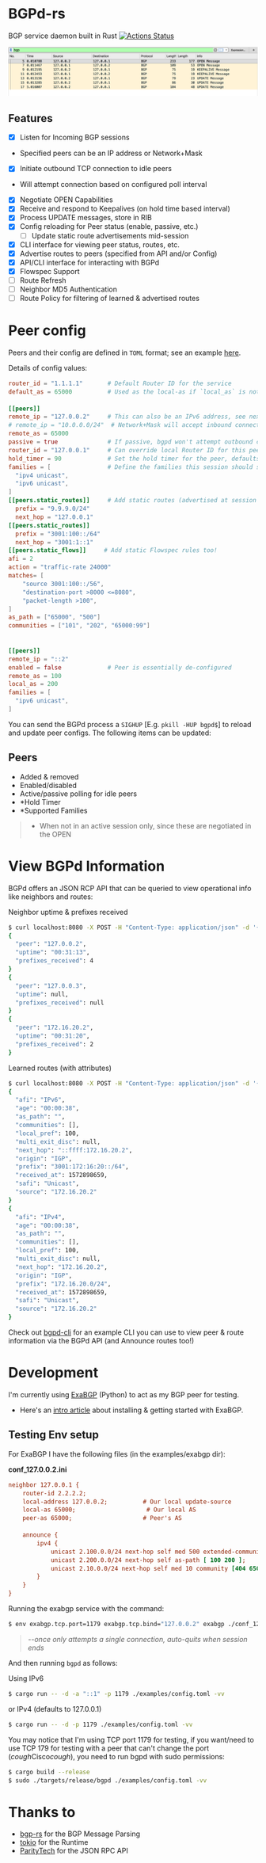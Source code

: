# BGPd-rs

BGP service daemon built in Rust
[![Actions Status](https://github.com/thepacketgeek/bgpd-rs/workflows/cargo/badge.svg)](https://github.com/thepacketgeek/bgpd-rs/actions)

![PCAP](examples/pcap.png)


## Features
- [x] Listen for Incoming BGP sessions 
- Specified peers can be an IP address or Network+Mask
- [x] Initiate outbound TCP connection to idle peers
- Will attempt connection based on configured poll interval
- [x] Negotiate OPEN Capabilities
- [x] Receive and respond to Keepalives (on hold time based interval)
- [x] Process UPDATE messages, store in RIB
- [x] Config reloading for Peer status (enable, passive, etc.)
  - [ ] Update static route advertisements mid-session
- [x] CLI interface for viewing peer status, routes, etc.
- [x] Advertise routes to peers (specified from API and/or Config) 
- [x] API/CLI interface for interacting with BGPd
- [x] Flowspec Support
- [ ] Route Refresh
- [ ] Neighbor MD5 Authentication
- [ ] Route Policy for filtering of learned & advertised routes

# Peer config
Peers and their config are defined in `TOML` format; see an example [here](examples/config.toml).

Details of config values:
```toml
router_id = "1.1.1.1"       # Default Router ID for the service
default_as = 65000          # Used as the local-as if `local_as` is not defined for a peer

[[peers]]
remote_ip = "127.0.0.2"     # This can also be an IPv6 address, see next peer
# remote_ip = "10.0.0.0/24"  # Network+Mask will accept inbound connections from any source in the subnet
remote_as = 65000
passive = true              # If passive, bgpd won't attempt outbound connections
router_id = "127.0.0.1"     # Can override local Router ID for this peer
hold_timer = 90             # Set the hold timer for the peer, defaults to 180 seconds
families = [                # Define the families this session should support
  "ipv4 unicast",
  "ipv6 unicast",
]
[[peers.static_routes]]     # Add static routes (advertised at session start)
  prefix = "9.9.9.0/24"
  next_hop = "127.0.0.1"
[[peers.static_routes]]
  prefix = "3001:100::/64"
  next_hop = "3001:1::1"
[[peers.static_flows]]     # Add static Flowspec rules too!
afi = 2
action = "traffic-rate 24000"
matches= [
    "source 3001:100::/56",
    "destination-port >8000 <=8080",
    "packet-length >100",
]
as_path = ["65000", "500"]
communities = ["101", "202", "65000:99"]


[[peers]]
remote_ip = "::2"
enabled = false             # Peer is essentially de-configured
remote_as = 100
local_as = 200
families = [
  "ipv6 unicast",
]
```

You can send the BGPd process a `SIGHUP` [E.g. `pkill -HUP bgpd$`] to reload and update peer configs. The following items can be updated:

## Peers
- Added & removed
- Enabled/disabled
- Active/passive polling for idle peers
- *Hold Timer
- *Supported Families

 > * When not in an active session only, since these are negotiated in the OPEN


# View BGPd Information
BGPd offers an JSON RCP API that can be queried to view operational info like neighbors and routes:

Neighbor uptime & prefixes received
```sh
$ curl localhost:8080 -X POST -H "Content-Type: application/json" -d '{"jsonrpc":"2.0","method":"show_peers","params":null,"id":0}' | jq '.result[] | {peer: .peer, uptime: .uptime, prefixes_received: .prefixes_received}'
{
  "peer": "127.0.0.2",
  "uptime": "00:31:13",
  "prefixes_received": 4
}
{
  "peer": "127.0.0.3",
  "uptime": null,
  "prefixes_received": null
}
{
  "peer": "172.16.20.2",
  "uptime": "00:31:20",
  "prefixes_received": 2
}
```

Learned routes (with attributes)
```sh
$ curl localhost:8080 -X POST -H "Content-Type: application/json" -d '{"jsonrpc":"2.0","method":"show_routes_learned","params": {"from_peer": "172.16.20.2"},"id":0}' | jq '.result[]'
{
  "afi": "IPv6",
  "age": "00:00:38",
  "as_path": "",
  "communities": [],
  "local_pref": 100,
  "multi_exit_disc": null,
  "next_hop": "::ffff:172.16.20.2",
  "origin": "IGP",
  "prefix": "3001:172:16:20::/64",
  "received_at": 1572898659,
  "safi": "Unicast",
  "source": "172.16.20.2"
}
{
  "afi": "IPv4",
  "age": "00:00:38",
  "as_path": "",
  "communities": [],
  "local_pref": 100,
  "multi_exit_disc": null,
  "next_hop": "172.16.20.2",
  "origin": "IGP",
  "prefix": "172.16.20.0/24",
  "received_at": 1572898659,
  "safi": "Unicast",
  "source": "172.16.20.2"
}
```

Check out [bgpd-cli](examples/cli) for an example CLI you can use to view peer & route information via the BGPd API (and Announce routes too!)

# Development
I'm currently using [ExaBGP](https://github.com/Exa-Networks/exabgp) (Python) to act as my BGP peer for testing.
- Here's an [intro article](https://thepacketgeek.com/influence-routing-decisions-with-python-and-exabgp/) about installing & getting started with ExaBGP.

## Testing Env setup
For ExaBGP I have the following files (in the examples/exabgp dir):

**conf_127.0.0.2.ini**
```ini
neighbor 127.0.0.1 {
    router-id 2.2.2.2;
    local-address 127.0.0.2;          # Our local update-source
    local-as 65000;                    # Our local AS
    peer-as 65000;                    # Peer's AS

    announce {
        ipv4 {
            unicast 2.100.0.0/24 next-hop self med 500 extended-community [ target:65000:1.1.1.1 ];
            unicast 2.200.0.0/24 next-hop self as-path [ 100 200 ];
            unicast 2.10.0.0/24 next-hop self med 10 community [404 65000:10];
        }
    }
}
```

Running the exabgp service with the command:

```sh
$ env exabgp.tcp.port=1179 exabgp.tcp.bind="127.0.0.2" exabgp ./conf_127.0.0.2.ini --once
```
> *--once only attempts a single connection, auto-quits when session ends*


And then running `bgpd` as follows:

Using IPv6
```sh
$ cargo run -- -d -a "::1" -p 1179 ./examples/config.toml -vv
```

or IPv4 (defaults to 127.0.0.1)
```sh
$ cargo run -- -d -p 1179 ./examples/config.toml -vv
```

You may notice that I'm using TCP port 1179 for testing, if you want/need to use TCP 179 for testing with a peer that can't change the port (*cough*Cisco*cough*), you need to run bgpd with sudo permissions:

```sh
$ cargo build --release
$ sudo ./targets/release/bgpd ./examples/config.toml -vv
```

# Thanks to
- [bgp-rs](https://github.com/DevQps/bgp-rs) for the BGP Message Parsing
- [tokio](https://tokio.rs/) for the Runtime
- [ParityTech](https://github.com/paritytech/jsonrpsee) for the JSON RPC API